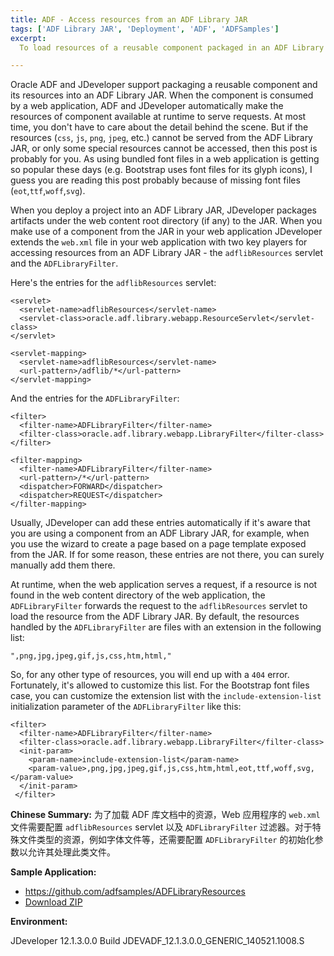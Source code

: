 ```yaml
---
title: ADF - Access resources from an ADF Library JAR
tags: ['ADF Library JAR', 'Deployment', 'ADF', 'ADFSamples']
excerpt: 
  To load resources of a reusable component packaged in an ADF Library JAR, the web.xml of the consuming web application must be extended with the entries of filter and servlet to serve the resources from the JAR. For resources other than commonly used file types, like font files (eot, rtf, off, svg), you need configure include extension list for the filter.

---
```

Oracle ADF and JDeveloper support packaging a reusable component and its resources into an ADF Library JAR. When the component is consumed by a web application, ADF and JDeveloper automatically make the resources of component available at runtime to serve requests. At most time, you don't have to care about the detail behind the scene. But if the resources (`css`, `js`, `png`, `jpeg`, etc.) cannot be served from the ADF Library JAR, or only some special resources cannot be accessed, then this post is probably for you. As using bundled font files in a web application is getting so popular these days (e.g. Bootstrap uses font files for its glyph icons), I guess you are reading this post probably because of missing font files (`eot`,`ttf`,`woff`,`svg`).

When you deploy a project into an ADF Library JAR, JDeveloper packages artifacts under the web content root directory (if any) to the JAR. When you make use of a component from the JAR in your web application JDeveloper extends the `web.xml` file in your web application with two key players for accessing resources from an ADF Library JAR - the `adflibResources` servlet and the `ADFLibraryFilter`.

Here's the entries for the `adflibResources` servlet:

```
<servlet>
  <servlet-name>adflibResources</servlet-name>
  <servlet-class>oracle.adf.library.webapp.ResourceServlet</servlet-class>
</servlet>

<servlet-mapping>
  <servlet-name>adflibResources</servlet-name>
  <url-pattern>/adflib/*</url-pattern>
</servlet-mapping>
```

And the entries for the `ADFLibraryFilter`:

```
<filter>
  <filter-name>ADFLibraryFilter</filter-name>
  <filter-class>oracle.adf.library.webapp.LibraryFilter</filter-class>
</filter>

<filter-mapping>
  <filter-name>ADFLibraryFilter</filter-name>
  <url-pattern>/*</url-pattern>
  <dispatcher>FORWARD</dispatcher>
  <dispatcher>REQUEST</dispatcher>
</filter-mapping>
```
Usually, JDeveloper can add these entries automatically if it's aware that you are using a component from an ADF Library JAR, for example, when you use the wizard to create a page based on a page template exposed from the JAR. If for some reason, these entries are not there, you can surely manually add them there.

At runtime, when the web application serves a request, if a resource is not found in the web content directory of the web application, the `ADFLibraryFilter` forwards the request to the `adflibResources` servlet to load the resource from the ADF Library JAR. By default, the resources handled by the `ADFLibraryFilter` are files with an extension in the following list:

`",png,jpg,jpeg,gif,js,css,htm,html,"`

So, for any other type of resources, you will end up with a `404` error. Fortunately, it's allowed to customize this list. For the Bootstrap font files case, you can customize the extension list with the `include-extension-list` initialization parameter of the `ADFLibraryFilter` like this:

```
<filter>
  <filter-name>ADFLibraryFilter</filter-name>
  <filter-class>oracle.adf.library.webapp.LibraryFilter</filter-class>
  <init-param>
    <param-name>include-extension-list</param-name>
    <param-value>,png,jpg,jpeg,gif,js,css,htm,html,eot,ttf,woff,svg,</param-value>
  </init-param>
 </filter>
```

**Chinese Summary:** 为了加载 ADF 库文档中的资源，Web 应用程序的 `web.xml` 文件需要配置 `adflibResources` servlet 以及 `ADFLibraryFilter` 过滤器。对于特殊文件类型的资源，例如字体文件等，还需要配置 `ADFLibraryFilter` 的初始化参数以允许其处理此类文件。

**Sample Application:**

* <https://github.com/adfsamples/ADFLibraryResources>
* [Download ZIP](https://github.com/adfsamples/ADFLibraryResources/archive/master.zip)

**Environment:**

JDeveloper 12.1.3.0.0 Build JDEVADF_12.1.3.0.0_GENERIC_140521.1008.S
